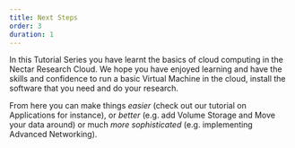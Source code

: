 ```yaml
---
title: Next Steps
order: 3
duration: 1
---
```


In this Tutorial Series you have learnt the basics of cloud computing in the Nectar Research Cloud. We hope you have enjoyed learning and have the skills  and confidence to run a basic Virtual Machine in the cloud, install the software that you need and do your research.

From here you can make things *easier* (check out our tutorial on Applications for instance), or *better* (e.g. add Volume Storage and Move your data around) or much *more sophisticated* (e.g. implementing Advanced Networking).

